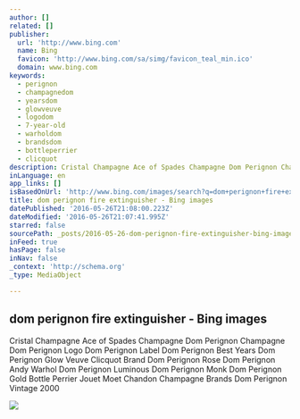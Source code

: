 ```yaml
---
author: []
related: []
publisher:
  url: 'http://www.bing.com'
  name: Bing
  favicon: 'http://www.bing.com/sa/simg/favicon_teal_min.ico'
  domain: www.bing.com
keywords:
  - perignon
  - champagnedom
  - yearsdom
  - glowveuve
  - logodom
  - 7-year-old
  - warholdom
  - brandsdom
  - bottleperrier
  - clicquot
description: Cristal Champagne Ace of Spades Champagne Dom Perignon Champagne Dom Perignon Logo Dom Perignon Label Dom Perignon Best Years Dom Perignon Glow Veuve Clicquot Brand Dom Perignon Rose Dom Perignon Andy Warhol Dom Perignon Luminous Dom Perignon Monk Dom Perignon Gold Bottle Perrier Jouet Moet Chandon Champagne Brands Dom Perignon Vintage 2000
inLanguage: en
app_links: []
isBasedOnUrl: 'http://www.bing.com/images/search?q=dom+perignon+fire+extinguisher&view=detailv2&&id=C896B5D3BDFD9E7074BC818EE1FECAB4CC300AD0&selecte'
title: dom perignon fire extinguisher - Bing images
datePublished: '2016-05-26T21:08:00.223Z'
dateModified: '2016-05-26T21:07:41.995Z'
starred: false
sourcePath: _posts/2016-05-26-dom-perignon-fire-extinguisher-bing-images.md
inFeed: true
hasPage: false
inNav: false
_context: 'http://schema.org'
_type: MediaObject

---
```

<article style=""><h1>dom perignon fire extinguisher - Bing images</h1><p>Cristal Champagne Ace of Spades Champagne Dom Perignon Champagne Dom Perignon Logo Dom Perignon Label Dom Perignon Best Years Dom Perignon Glow Veuve Clicquot Brand Dom Perignon Rose Dom Perignon Andy Warhol Dom Perignon Luminous Dom Perignon Monk Dom Perignon Gold Bottle Perrier Jouet Moet Chandon Champagne Brands Dom Perignon Vintage 2000</p><img src="http://tse2.mm.bing.net/th?id=OIP.M4fe5f5ca61d87535d262ebe6faef58b0o0&amp;w=230&amp;h=170&amp;rs=1&amp;pcl=dddddd&amp;pid=1.1" /></article>
